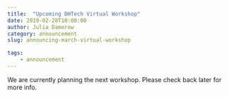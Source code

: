 ```yaml
---
title:  "Upcoming DHTech Virtual Workshop"
date: 2019-02-28T10:00:00
author: Julia Damerow
category: announcement
slug: announcing-march-virtual-workshop

tags:
    - announcement
---
```


We are currently planning the next workshop. Please check back later for more info.
